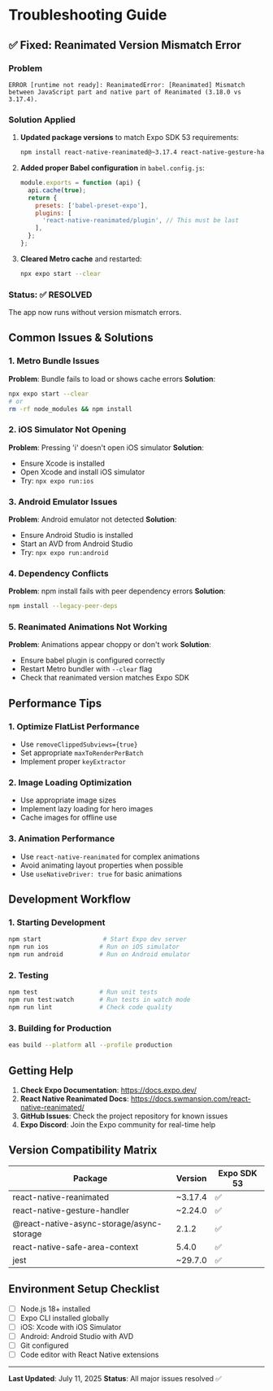 # Troubleshooting Guide

## ✅ Fixed: Reanimated Version Mismatch Error

### Problem
```
ERROR [runtime not ready]: ReanimatedError: [Reanimated] Mismatch between JavaScript part and native part of Reanimated (3.18.0 vs 3.17.4).
```

### Solution Applied
1. **Updated package versions** to match Expo SDK 53 requirements:
   ```bash
   npm install react-native-reanimated@~3.17.4 react-native-gesture-handler@~2.24.0 @react-native-async-storage/async-storage@2.1.2 react-native-safe-area-context@5.4.0 --legacy-peer-deps
   ```

2. **Added proper Babel configuration** in `babel.config.js`:
   ```javascript
   module.exports = function (api) {
     api.cache(true);
     return {
       presets: ['babel-preset-expo'],
       plugins: [
         'react-native-reanimated/plugin', // This must be last
       ],
     };
   };
   ```

3. **Cleared Metro cache** and restarted:
   ```bash
   npx expo start --clear
   ```

### Status: ✅ RESOLVED
The app now runs without version mismatch errors.

## Common Issues & Solutions

### 1. Metro Bundle Issues
**Problem**: Bundle fails to load or shows cache errors
**Solution**: 
```bash
npx expo start --clear
# or
rm -rf node_modules && npm install
```

### 2. iOS Simulator Not Opening
**Problem**: Pressing 'i' doesn't open iOS simulator
**Solution**:
- Ensure Xcode is installed
- Open Xcode and install iOS simulator
- Try: `npx expo run:ios`

### 3. Android Emulator Issues
**Problem**: Android emulator not detected
**Solution**:
- Ensure Android Studio is installed
- Start an AVD from Android Studio
- Try: `npx expo run:android`

### 4. Dependency Conflicts
**Problem**: npm install fails with peer dependency errors
**Solution**:
```bash
npm install --legacy-peer-deps
```

### 5. Reanimated Animations Not Working
**Problem**: Animations appear choppy or don't work
**Solution**:
- Ensure babel plugin is configured correctly
- Restart Metro bundler with `--clear` flag
- Check that reanimated version matches Expo SDK

## Performance Tips

### 1. Optimize FlatList Performance
- Use `removeClippedSubviews={true}`
- Set appropriate `maxToRenderPerBatch`
- Implement proper `keyExtractor`

### 2. Image Loading Optimization
- Use appropriate image sizes
- Implement lazy loading for hero images
- Cache images for offline use

### 3. Animation Performance
- Use `react-native-reanimated` for complex animations
- Avoid animating layout properties when possible
- Use `useNativeDriver: true` for basic animations

## Development Workflow

### 1. Starting Development
```bash
npm start                 # Start Expo dev server
npm run ios              # Run on iOS simulator
npm run android          # Run on Android emulator
```

### 2. Testing
```bash
npm test                 # Run unit tests
npm run test:watch       # Run tests in watch mode
npm run lint             # Check code quality
```

### 3. Building for Production
```bash
eas build --platform all --profile production
```

## Getting Help

1. **Check Expo Documentation**: https://docs.expo.dev/
2. **React Native Reanimated Docs**: https://docs.swmansion.com/react-native-reanimated/
3. **GitHub Issues**: Check the project repository for known issues
4. **Expo Discord**: Join the Expo community for real-time help

## Version Compatibility Matrix

| Package | Version | Expo SDK 53 |
|---------|---------|-------------|
| react-native-reanimated | ~3.17.4 | ✅ |
| react-native-gesture-handler | ~2.24.0 | ✅ |
| @react-native-async-storage/async-storage | 2.1.2 | ✅ |
| react-native-safe-area-context | 5.4.0 | ✅ |
| jest | ~29.7.0 | ✅ |

## Environment Setup Checklist

- [ ] Node.js 18+ installed
- [ ] Expo CLI installed globally
- [ ] iOS: Xcode with iOS Simulator
- [ ] Android: Android Studio with AVD
- [ ] Git configured
- [ ] Code editor with React Native extensions

---

**Last Updated**: July 11, 2025
**Status**: All major issues resolved ✅
